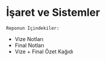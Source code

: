 # İşaret ve Sistemler

    Reponun İçindekiler:
<ul>
<li>Vize Notları</li>
<li>Final Notları</li>
<li>Vize + Final Özet Kağıdı</li>

</ul>
